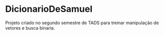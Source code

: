 # DicionarioDeSamuel
Projeto criado no segundo semestre de TADS para treinar manipulação de vetores e busca binaria. 
